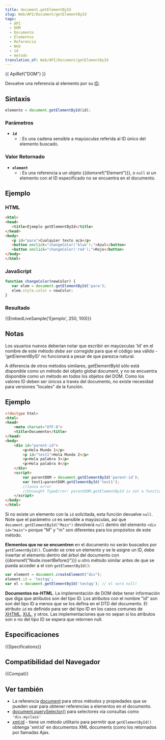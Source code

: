 ```yaml
---
title: document.getElementById
slug: Web/API/Document/getElementById
tags:
  - API
  - DOM
  - Documento
  - Elementos
  - Referencia
  - Web
  - id
  - metodo
translation_of: Web/API/Document/getElementById
---
```


{{ ApiRef("DOM") }}

Devuelve una referencia al elemento por su [ID](/es/docs/DOM/element.id).

## Sintaxis

```js
elemento = document.getElementById(id);
```

### Parámetros

- **`id`**
  - : Es una cadena sensible a mayúsculas referida al ID único del elemento buscado.

### Valor Retornado

- **`element`**
  - : Es una referencia a un objeto {{domxref("Element")}}, o `null` si un elemento con el ID especificado no se encuentra en el documento.

## Ejemplo

### HTML

```html
<html>
<head>
   <title>Ejemplo getElementById</title>
</head>
<body>
   <p id="para">Cualquier texto acá</p>
   <button onclick="changeColor('blue');">Azul</button>
   <button onclick="changeColor('red');">Rojo</button>
</body>
</html>
```

### JavaScript

```js
function changeColor(newColor) {
   var elem = document.getElementById('para');
   elem.style.color = newColor;
}
```

### Resultado

{{EmbedLiveSample('Ejemplo', 250, 100)}}

## Notas

Los usuarios nuevos deberían notar que escribir en mayúsculas 'Id' en el nombre de este método _debe ser corregida_ para que el código sea válido - 'getElementByID' no funcionará a pesar de que parezca natural.

A diferencia de otros métodos similares, getElementById sólo está disponible como un método del objeto global document, y no se encuentra disponible como un método en todos los objetos del DOM. Como los valores ID deben ser únicos a traves del documento, no existe necesidad para versiones "locales" de la función.

## Ejemplo

```html
<!doctype html>
<html>
<head>
    <meta charset="UTF-8">
    <title>Documento</title>
</head>
<body>
    <div id="parent-id">
        <p>Hola Mundo 1</p>
        <p id="test1">Hola Mundo 2</p>
        <p>Hola palabra 3</p>
        <p>Hola palabra 4</p>
    </div>
    <script>
        var parentDOM = document.getElementById('parent-id');
        var test1=parentDOM.getElementById('test1');
        //lanza error
        //Uncaught TypeError: parentDOM.getElementById is not a function
    </script>
</body>
</html>
```

Si no existe un elemento con la `id` solicitada, esta función devuelve `null`. Note que el parámetro `id` es sensible a mayúsculas, así que `document.getElementById("Main")` devolverá `null` dentro del elemento `<div id="main">` porque "M" y "m" son diferentes para los propósitos de este método.

**Elementos que no se encuentren** en el documento no serán buscados por `getElementById()`. Cuando se cree un elemento y se le asigne un ID, debe insertar el elemento dentro del árbol del documento con {{domxref("Node.insertBefore()")}} u otro método similar antes de que se pueda acceder a el con `getElementById()`:

```js
var element = document.createElement("div");
element.id = 'testqq';
var el = document.getElementById('testqq'); // el será null!
```

**Documentos no-HTML**. La implementación de DOM debe tener información que diga que atributos son del tipo ID. Los atributos con el nombre "id" son son del tipo ID a menos que se los defina en el DTD del documento. El atributo `id` es definido para ser del tipo ID en los casos comunes de [XHTML](/es/docs/XHTML), [XUL](/es/docs/Mozilla/Tech/XUL), y otros. Las implementaciones que no sepan si los atributos son o no del tipo ID se espera que retornen null.

## Especificaciones

{{Specifications}}

## Compatibilidad del Navegador

{{Compat}}

## Ver también

- La referencia [document](/es/docs/DOM/document) para otros métodos y propiedades que se pueden usar para obtener referencias a elementos en el documento.
- [document.querySelector()](/es/docs/Web/API/document.querySelector) para selectores via consultas como `'div.myclass'`
- [xml:id](/es/docs/xml/xml:id) - tiene un método utilitario para permitir que `getElementById()` obtenga 'xml:id' en documentos XML documents (como los retornados por llamadas Ajax.
